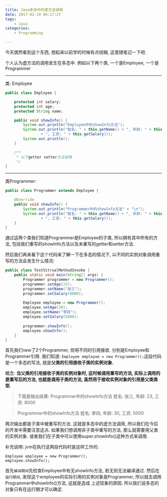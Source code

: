 ```yaml
---
title: Java多态中的虚方法调用
date: 2017-02-19 00:17:27
tags:
    - Java
categories:
    - Programming

---
```




今天偶然看到这个东西, 想起来以前学的时候有点绕糊, 这里随笔记一下吧.

个人认为虚方法的调用发生在多态中.
例如以下两个类, 一个是Employee, 一个是Programmer

<!-- more -->

----

类: Employee 

```java
public class Employee {

    protected int salary;
    protected int age;
    protected String name;

    public void showInfo() {
        System.out.println("Employee中的showInfo方法");
        System.out.println("姓名: " + this.getName() + ", 年龄: " + this.getAge()
                + ", 工资: " + this.getSalary());
        System.out.println();
    }

    /**
     * 以下getter setter方法省略
     */
}
```

------

类Programmer:
```java
public class Programmer extends Employee {

    @Override
    public void showInfo() {
        System.out.println("Programmer中的showInfo方法" + "\n");
        System.out.println("姓名: " + this.getName() + ", 年龄: " + this.getAge()
                + ", 工资: " + this.getSalary());
    }
}
```

通过这两个类我们知道Programmer是Employee的子类, 所以拥有其中所有的方法, 包括我们重写的showInfo方法以及未重写的getter和setter方法.

然后我们再来看下这个代码来了解一下在多态的情况下, 以不同的实例对象调用重写的方法会发生什么情况:
```java
public class TestVitrualMethodInvoke {
    public static void main(String[] args) {
        Programmer programmer = new Programmer();
        programmer.setAge(23);
        programmer.setName("张三");
        programmer.setSalary(8000);
        
        Employee employee = new Programmer();
        employee.setAge(30);
        employee.setName("李四");
        employee.setSalary(5000);
        
        programmer.showInfo();
        employee.showInfo();
    }
}
```
首先我们new了2个Programmer, 但用不同的引用接收. 分别是Employee和Programmer引用.
我们知道: `Employee employee = new Programmer();`这段代码是一个多态的写法, 就是**父类的引用接收子类的实例对象.**

概念: **当父类的引用接收子类的实例对象时, 这时候调用重写的方法, 实际上调用的是重写后的方法, 也就是调用子类的方法, 虽然用于接收实例对象的引用是父类类型.**

> 下面是输出结果: 
Programmer中的showInfo方法
姓名: 张三, 年龄: 23, 工资: 8000

> Programmer中的showInfo方法
姓名: 李四, 年龄: 30, 工资: 5000

两次输出都是子类中被重写的方法.
这就是多态中的虚方法调用, 所以我们在今后的开发中需要注意这点.
如果我们想调用非子类中重写的方法, 那么就需要用父类的实例对象.
或者我们在子类中可以使用super.showInfo()这种方式来调用.

补充说明: jvm在执行这两段代码时是这样工作的.
```
Employee employee = new Programmer();
employee.showInfo();
```

首先`编译期间`先检查Employee中有无showInfo方法, 若无则无法编译通过.
然后在`运行期间`, 发现这个employee的实际引用的实例对象是Programmer, 所以就去调用Programmer中showInfo()方法, 这就是造成 上述现象的原因.
所以我们说多态的对象只有在运行期才可以确定.